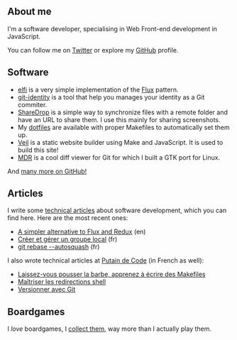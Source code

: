 ## About me

I'm a software developer, specialising in Web Front-end development in
JavaScript.

You can follow me on [Twitter][tw] or explore my [GitHub][gh] profile.

[tw]: https://twitter.com/madx
[gh]: https://github.com/madx
[bgg]: https://boardgamegeek.com/collection/user/madx

## Software

* [elfi][gh:elfi] is a very simple implementation of the [Flux][flux] pattern.
* [git-identity][gh:git-identity] is a tool that help you manages your identity
  as a Git commiter.
* [ShareDrop][gh:sharedrop] is a simple way to synchronize files with a remote
  folder and have an URL to share them. I use this mainly for sharing
  screenshots.
* My [dotfiles][gh:propane] are available with proper Makefiles to
  automatically set them up.
* [Veil][gh:veil] is a static website builder using Make and JavaScript. It is
  used to build this site!
* [MDR][gh:mdr] is a cool diff viewer for Git for which I built a GTK port for
  Linux.

And [many more on GitHub!][gh:repos]

[gh:elfi]: https://github.com/madx/elfi
[gh:git-identity]: https://github.com/madx/git-identity
[gh:propane]: https://github.com/madx/propane
[gh:veil]: https://github.com/madx/veil
[gh:mdr]: https://github.com/halffullheart/mdr
[gh:sharedrop]: https://github.com/madx/sharedrop
[gh:repos]: https://github.com/madx?tab=repositories
[flux]: https://facebook.github.io/flux/

## Articles

I write some [technical articles](/articles/#software) about software
development, which you can find here. Here are the most recent ones:

- [A simpler alternative to Flux and Redux](/articles/a-simpler-alternative-to-flux-and-redux.html) (en)
- [Créer et gérer un groupe local](/articles/creer_et_gerer_un_groupe_local.html) (fr)
- [git rebase --autosquash](/articles/git_rebase_autosquash.html) (fr)

I also wrote technical articles at [Putain de Code][p:articles] (in French as
well):

- [Laissez-vous pousser la barbe, apprenez à écrire des Makefiles][p:make]
- [Maîtriser les redirections shell][p:redirections]
- [Versionner avec Git][p:git]


[p:articles]: http://putaindecode.fr/fr/articles
[p:make]: http://putaindecode.io/fr/articles/make/
[p:redirections]: http://putaindecode.io/fr/articles/shell/redirections/
[p:git]: http://putaindecode.io/fr/articles/git/

## Boardgames

I *love* boardgames, I [collect them][bgg:collection], way more than I actually play them.

[bgg:collection]: https://boardgamegeek.com/collection/user/madx?gallery=small&rankobjecttype=subtype&rankobjectid=1&columns=title|status|version|rating|bggrating|plays|comment|commands&geekranks=Board+Game+Rank&objecttype=thing&ff=1&subtype=boardgame
